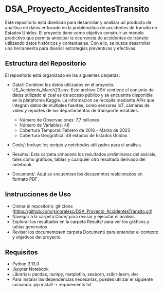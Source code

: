 # DSA_Proyecto_AccidentesTransito
Este repositorio está diseñado para desarrollar y analizar un producto de analítica de datos enfocado en la problemática de accidentes de tránsito en Estados Unidos. El proyecto tiene como objetivo construir un modelo predictivo que permita anticipar la ocurrencia de accidentes de tránsito utilizando datos históricos y contextuales. Con ello, se busca desarrollar una herramienta para diseñar estrategias preventivas y efectivas.

## Estructura del Repositorio
El repositorio está organizado en las siguientes carpetas:

- Data/: Contiene los datos utilizados en el proyecto.
    US_Accidents_March23.csv: Este archivo CSV contiene el conjunto de datos utilizado el cual es de acceso público y se encuentra disponible en la plataforma Kaggle. La información se recopila mediante APIs que integran datos de múltiples fuentes, como sensores IoT, cámaras de video y reportes de los departamentos de transporte estatales.
  - Número de Observaciones: 7,7 millones
  - Número de Variables: 46
  - Cobertura Temporal: Febrero de 2016 - Marzo de 2023
  - Cobertura Geográfica: 49 estados de Estados Unidos 
    
- Code/: Incluye los scripts y notebooks utilizados para el análisis.
    
- Results/: Esta carpeta almacena los resultados preliminares del análisis, tales como gráficos, tablas y cualquier otro resultado derivado del notebook.

- Document/: Aquí se encuentran los docuemntos realcionados en formato PDF.

## Instrucciones de Uso
- Clonar el repositorio:
    git clone (https://github.com/jsmoralesc/DSA_Proyecto_AccidentesTransito.git)
- Navegar a la carpeta Code/ para revisar y ejecutar el análisis.
- Explorar los resultados en la carpeta Results/ para ver los gráficos y tablas generados.
- Revisar los documentosen  carpeta Document/ para entender el contexto y objetivos del proyecto.

## Requisitos
- Python 3.13.0
- Jupyter Notebook
- Librerías: pandas, numpy, matplotlib, seaborn, scikit-learn, dvc
- Para instalar las dependencias necesarias, puedes utilizar el siguiente comando: pip install -r requirements.txt
